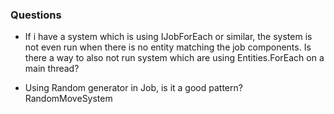 ### Questions
- If i have a system which is using IJobForEach or similar, the system is not even run when there is no entity matching the job components.
Is there a way to also not run system which are using Entities.ForEach on a main thread?

- Using Random generator in Job, is it a good pattern? RandomMoveSystem